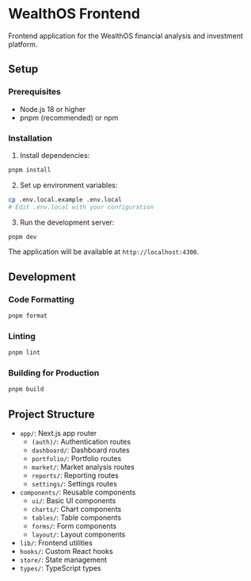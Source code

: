 # WealthOS Frontend

Frontend application for the WealthOS financial analysis and investment platform.

## Setup

### Prerequisites

- Node.js 18 or higher
- pnpm (recommended) or npm

### Installation

1. Install dependencies:

```bash
pnpm install
```

2. Set up environment variables:

```bash
cp .env.local.example .env.local
# Edit .env.local with your configuration
```

3. Run the development server:

```bash
pnpm dev
```

The application will be available at `http://localhost:4300`.

## Development

### Code Formatting

```bash
pnpm format
```

### Linting

```bash
pnpm lint
```

### Building for Production

```bash
pnpm build
```

## Project Structure

- `app/`: Next.js app router
  - `(auth)/`: Authentication routes
  - `dashboard/`: Dashboard routes
  - `portfolio/`: Portfolio routes
  - `market/`: Market analysis routes
  - `reports/`: Reporting routes
  - `settings/`: Settings routes
- `components/`: Reusable components
  - `ui/`: Basic UI components
  - `charts/`: Chart components
  - `tables/`: Table components
  - `forms/`: Form components
  - `layout/`: Layout components
- `lib/`: Frontend utilities
- `hooks/`: Custom React hooks
- `store/`: State management
- `types/`: TypeScript types 